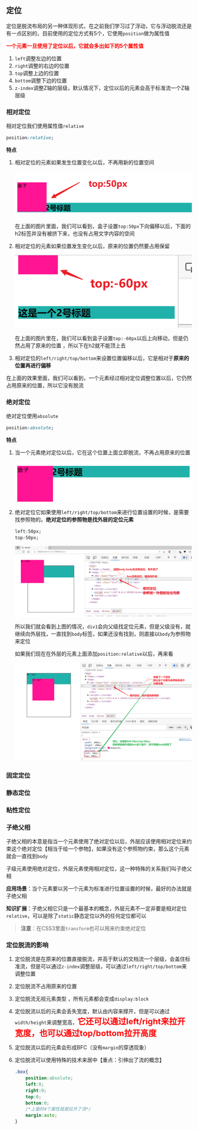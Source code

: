 ## 定位

定位是脱流布局的另一种体现形式，在之前我们学习过了浮动，它与浮动脱流还是有一点区别的，目前使用的定位方式有5个，它使用`position`做为属性值

<span style="color:red;font-weight:bold">一个元素一旦使用了定位以后，它就会多出如下的5个属性值</span>

1. `left`调整左边的位置
2. `right`调整的右边的位置
3. `top`调整上边的位置
4. `bottom`调整下边的位置
5. `z-index`调整Z轴的层级，默认情况下，定位以后的元素会高于标准流一个Z轴层级

### 相对定位

相对定位我们使用属性值`relative`

```css
position:relative;
```

**特点**

1. 相对定位的元素如果发生位置变化以后，不再用新的位置空间

   ![image-20220712093919707](assets/定位/image-20220712093919707.png)

   在上面的图片里面，我们可以看到，盒子设置`top:50px`下向偏移以后，下面的h2标签并没有被挤下来，也没有占用文字内容的空间

2. 相对定位的元素如果位置发生变化以后，原来的位置仍然要占用保留

   ![image-20220712094219888](assets/定位/image-20220712094219888.png)

   在上面的图片里在，我们可以看到盒子设置`top:-60px`以后上向移动，但是仍然占用了原来的位置 ，所以下在h2就不能顶上去

3. 相对定位的`left/right/top/bottom`来设置位置偏移以后，它是相对于**原来的位置再进行偏移**

在上面的效果里面，我们可以看到，一个元素经过相对定位调整位置以后，它仍然占用原来的位置，所以它没有脱流

### 绝对定位

绝对定位使用`absolute`

```css
position:absolute;
```

**特点**

1. 当一个元素绝对定位以后，它在这个位置上面立即脱流，不再占用原来的位置

   ![image-20220712095727545](assets/定位/image-20220712095727545.png)

2. 绝对定位它如果使用`left/right/top/bottom`来进行位置设置的时候，是需要找参照物的。**绝对定位的参照物是找外层的定位元素**

   ```css
   left:50px;
   top:50px;
   ```

   ![image-20220712103320846](assets/定位/image-20220712103320846.png)

   所以我们就会看到上图的情况，`div1`会向父级找定位元素，但是父级没有，就继续向外层找，一直找到`body`标签，如果还没有找到，则直接以`body`为参照物来定位

   如果我们现在在外层的元素上面添加`position:relative`以后，再来看

   ![image-20220712103707458](assets/定位/image-20220712103707458.png)

### 固定定位



### 静态定位



### 粘性定位





### 子绝父相

子绝父相的本意是指当一个元素使用了绝对定位以后，外层应该使用相对定位来约束这个绝对定位【相当于给一个参物】，如果没有这个参照物约束，那么这个元素就会一直找到`body`

子级元素使用绝对定位，外层元素使用相对定位，这一种特殊的关系我们叫子绝父相

**应用场景**：当个元素要以另一个元素为标准进行位置设置的时候，最好的办法就是子绝父相

**知识扩展**：子绝父相它只是一个最基本的概念，外层元素不一定非要是相对定位`relative`，可以是除了`static`静态定位以外的任何定位都可以

> **注意**：在CSS3里面`transform`也可以用来约束绝对定位





### 定位脱流的影响 

1. 定位脱流是在原来的位置直接脱流，并高于默认的文档流一个层级，会盖住标准流，但是可以通过`z-index`调整层级，可以通过`left/right/top/bottom`来调整位置

2. 定位脱流不占用原来的位置

3. 定位脱流无视元素类型 ，所有元素都会变成`display:block`

4. 定位脱流以后的元素会丢失宽度，默认由内容来撑开，但是可以通过`width/height`来调整宽高，<span style="color:red;font-size:22px;font-weight:bold">它还可以通过left/right来拉开宽度，也可以通过top/bottom拉开高度</span>

5. 定位脱流以后的元素会形成BFC（没有`margin`的穿透现象）

6. 定位脱流可以使用特殊的技术来居中【重点：引伸出了流的概念】

   ```css
   .box{
       position:absolute;
       left:0;
       right:0;
       top:0;
       bottom:0;
       /*上面的4个属性就是拉开了流*/
       margin:auto;
   }
   ```
   
   
   
   